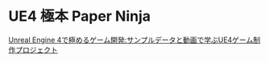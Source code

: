 # UE4 極本 Paper Ninja

[Unreal Engine 4で極めるゲーム開発:サンプルデータと動画で学ぶUE4ゲーム制作プロジェクト](http://amzn.to/2c22gBH)
